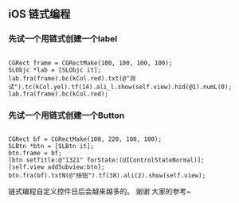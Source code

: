 ## iOS 链式编程

### 先试一个用链式创建一个label
```oc

CGRect frame = CGRectMake(100, 100, 100, 100);
SLObjc *lab = [SLObjc it];
lab.fra(frame).bc(kCol.red).txt(@"测试").tc(kCol.yel).tf(14).ali_l.show(self.view).hid(@1).numL(0);
lab.fra(frame).bc(kCol.red);

```

### 先试一个用链式创建一个Button
```oc

CGRect bf = CGRectMake(100, 220, 100, 100);
SLBtn *btn = [SLBtn it];
btn.frame = bf;
[btn setTitle:@"1321" forState:(UIControlStateNormal)];
[self.view addSubview:btn];
btn.fra(bf).txtN(@"按钮").tf(38).ali(2).show(self.view);

```

链式编程自定义控件日后会越来越多的。
谢谢 大家的参考~
